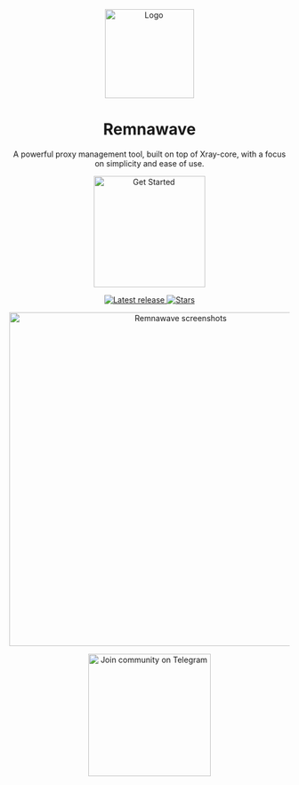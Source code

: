 <div align="center">
  <a href="https://remna.st">
    <img src="https://cdn.remna.st/logos/logo.svg" alt="Logo" width="160" height="160">
  </a>

  <h1 align="center">Remnawave</h3>

  <p align="center">
    A powerful proxy management tool, built on top of Xray-core, with a focus on simplicity and ease of use.
    <br />
    <p align="center">
    <a href="https://remna.st/docs/getting-started">
        <img src="https://img.shields.io/badge/Get%20Started-%E2%86%92-0969da?style=for-the-badge&labelColor=0969da&color=0969da" alt="Get Started" width="200" height="auto">
    </a>
    </p>
    <a href="https://github.com/remnawave/panel/releases">
      <img src="https://img.shields.io/github/v/release/remnawave/panel?label=Latest%20release&style=social" alt="Latest release">
    </a>
    <a href="https://github.com/remnawave/panel/stargazers">
      <img src="https://img.shields.io/github/stars/remnawave?style=social" alt="Stars">
    </a>

  </p>
</div>

<p align="center">
  <a href="https://github.com/remnawave/panel" target="_blank" rel="noopener noreferrer" >
    <img src="https://cdn.remna.st/logos/gh_preview.png" alt="Remnawave screenshots" width="600" height="auto">
  </a>
</p>

<p align="center">
  <a href="https://t.me/remnawave" target="_blank" rel="noopener noreferrer">
    <img src="https://img.shields.io/badge/Join%20community-Telegram-26A5E4?style=for-the-badge&logo=telegram&logoColor=white" alt="Join community on Telegram" width="220" height="auto">
  </a>
</p>
